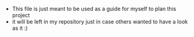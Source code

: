 - This file is just meant to be used as a guide for myself to plan this project
- it will be left in my repository just in case others wanted to have a look as it :)

